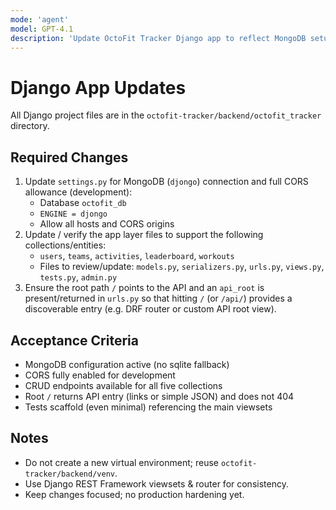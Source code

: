 ```yaml
---
mode: 'agent'
model: GPT-4.1
description: 'Update OctoFit Tracker Django app to reflect MongoDB setup, CORS config, and API root exposure.'
---
```


# Django App Updates

All Django project files are in the `octofit-tracker/backend/octofit_tracker` directory.

## Required Changes

1. Update `settings.py` for MongoDB (`djongo`) connection and full CORS allowance (development):
   - Database `octofit_db`
   - `ENGINE = djongo`
   - Allow all hosts and CORS origins
2. Update / verify the app layer files to support the following collections/entities:
   - `users`, `teams`, `activities`, `leaderboard`, `workouts`
   - Files to review/update: `models.py`, `serializers.py`, `urls.py`, `views.py`, `tests.py`, `admin.py`
3. Ensure the root path `/` points to the API and an `api_root` is present/returned in `urls.py` so that hitting `/` (or `/api/`) provides a discoverable entry (e.g. DRF router or custom API root view).

## Acceptance Criteria
- MongoDB configuration active (no sqlite fallback)
- CORS fully enabled for development
- CRUD endpoints available for all five collections
- Root `/` returns API entry (links or simple JSON) and does not 404
- Tests scaffold (even minimal) referencing the main viewsets

## Notes
- Do not create a new virtual environment; reuse `octofit-tracker/backend/venv`.
- Use Django REST Framework viewsets & router for consistency.
- Keep changes focused; no production hardening yet.
